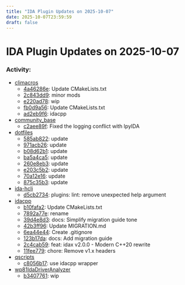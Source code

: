 ```yaml
---
title: "IDA Plugin Updates on 2025-10-07"
date: 2025-10-07T23:59:59
draft: false
---
```


# IDA Plugin Updates on 2025-10-07

### Activity:
  - [climacros](https://github.com/allthingsida/climacros)
    - [4a46286e](https://github.com/allthingsida/climacros/commit/4a46286e33f1077e66235161c6b78c3cb500e4ea): Update CMakeLists.txt
    - [2c843dd9](https://github.com/allthingsida/climacros/commit/2c843dd997fd4a177adbf34560b81fd72bb1b550): minor mods
    - [e220ad78](https://github.com/allthingsida/climacros/commit/e220ad78419914dc7c0d6bb898c3f2343c515034): wip
    - [fb0d9a56](https://github.com/allthingsida/climacros/commit/fb0d9a56a5961d4b9275d391d3af74b3db605392): Update CMakeLists.txt
    - [ad2eb9f6](https://github.com/allthingsida/climacros/commit/ad2eb9f6bda1bc870321ec35058175651441a341): idacpp
  - [community_base](https://github.com/Harding-Stardust/community_base)
    - [c2aee89f](https://github.com/Harding-Stardust/community_base/commit/c2aee89fa8ed1c603d830bd1074ad27a4b78281d): Fixed the logging conflict with IpyIDA
  - [dotfiles](https://github.com/RioKato/dotfiles)
    - [585ab822](https://github.com/RioKato/dotfiles/commit/585ab822f9301319d3a666764991d7849598feb1): update
    - [971acb26](https://github.com/RioKato/dotfiles/commit/971acb26510710f06be846d5e3240bf6783e6f4f): update
    - [b08d62b1](https://github.com/RioKato/dotfiles/commit/b08d62b1ee6a919f024454fad38a876a5ec7eb2e): update
    - [ba5a4ca5](https://github.com/RioKato/dotfiles/commit/ba5a4ca5d2be9771f60af3aa8159a005087df7ae): update
    - [260e8eb3](https://github.com/RioKato/dotfiles/commit/260e8eb305f3ebe1b086cb2ad73c93c2235b1acb): update
    - [e203c5b2](https://github.com/RioKato/dotfiles/commit/e203c5b2addc30ac4831763d1241bc06253b63df): update
    - [70a12e16](https://github.com/RioKato/dotfiles/commit/70a12e16f513ba79a6ac7ac315760dc03c359fd2): update
    - [875c35b3](https://github.com/RioKato/dotfiles/commit/875c35b327508671f72afbe5d799a2730043d9fa): update
  - [ida-hcli](https://github.com/HexRaysSA/ida-hcli)
    - [d5cb2734](https://github.com/HexRaysSA/ida-hcli/commit/d5cb273413b79b9ecc81062cc0d8772d0cc3e270): plugins: lint: remove unexpected help argument
  - [idacpp](https://github.com/allthingsida/idacpp)
    - [b10fafa2](https://github.com/allthingsida/idacpp/commit/b10fafa2d86e5be89bb5097c379a7ca1729d18cc): Update CMakeLists.txt
    - [7892a77e](https://github.com/allthingsida/idacpp/commit/7892a77ebe564650dbf0b863fc9dcc98e97c4f38): rename
    - [39d4e8d3](https://github.com/allthingsida/idacpp/commit/39d4e8d3ed3afe54d4f6b9d38e87cf9442e4ddc0): docs: Simplify migration guide tone
    - [42b3ff96](https://github.com/allthingsida/idacpp/commit/42b3ff9687b8baeac9bfdedde6750499d75d642b): Update MIGRATION.md
    - [6ea44e44](https://github.com/allthingsida/idacpp/commit/6ea44e4446e9fd2adc8099ba947f6fedd7c6246d): Create .gitignore
    - [123b17da](https://github.com/allthingsida/idacpp/commit/123b17da1e2cf5aa9c742c6d4b129fdd200294ea): docs: Add migration guide
    - [2c4cab59](https://github.com/allthingsida/idacpp/commit/2c4cab59c5d3dfa30d3208c535de2137d0174d58): feat: idax v2.0.0 - Modern C++20 rewrite
    - [11fee779](https://github.com/allthingsida/idacpp/commit/11fee77917e45795a76d11cb7fd9171176b52ed2): chore: Remove v1.x headers
  - [qscripts](https://github.com/allthingsida/qscripts)
    - [c8056b17](https://github.com/allthingsida/qscripts/commit/c8056b171a5f9c1a891c46688879f0b159a26206): use idacpp wrapper
  - [wp81IdaDriverAnalyzer](https://github.com/fredericGette/wp81IdaDriverAnalyzer)
    - [b3407761](https://github.com/fredericGette/wp81IdaDriverAnalyzer/commit/b34077619085cdb3c34ff062e4f9e4453646dfcc): wip
